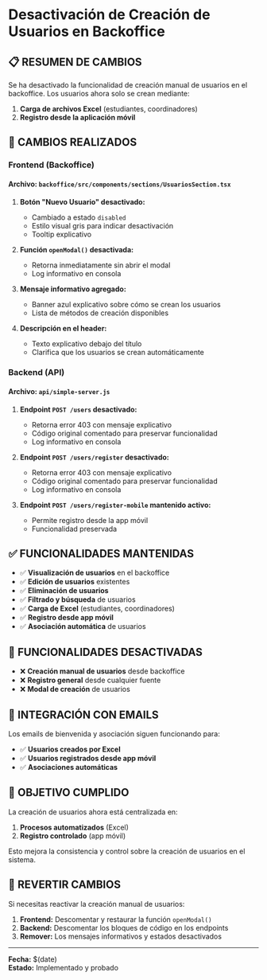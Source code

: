 # Desactivación de Creación de Usuarios en Backoffice

## 📋 **RESUMEN DE CAMBIOS**

Se ha desactivado la funcionalidad de creación manual de usuarios en el backoffice. Los usuarios ahora solo se crean mediante:

1. **Carga de archivos Excel** (estudiantes, coordinadores)
2. **Registro desde la aplicación móvil**

## 🔧 **CAMBIOS REALIZADOS**

### **Frontend (Backoffice)**

#### **Archivo: `backoffice/src/components/sections/UsuariosSection.tsx`**

1. **Botón "Nuevo Usuario" desactivado:**
   - Cambiado a estado `disabled`
   - Estilo visual gris para indicar desactivación
   - Tooltip explicativo

2. **Función `openModal()` desactivada:**
   - Retorna inmediatamente sin abrir el modal
   - Log informativo en consola

3. **Mensaje informativo agregado:**
   - Banner azul explicativo sobre cómo se crean los usuarios
   - Lista de métodos de creación disponibles

4. **Descripción en el header:**
   - Texto explicativo debajo del título
   - Clarifica que los usuarios se crean automáticamente

### **Backend (API)**

#### **Archivo: `api/simple-server.js`**

1. **Endpoint `POST /users` desactivado:**
   - Retorna error 403 con mensaje explicativo
   - Código original comentado para preservar funcionalidad
   - Log informativo en consola

2. **Endpoint `POST /users/register` desactivado:**
   - Retorna error 403 con mensaje explicativo
   - Código original comentado para preservar funcionalidad
   - Log informativo en consola

3. **Endpoint `POST /users/register-mobile` mantenido activo:**
   - Permite registro desde la app móvil
   - Funcionalidad preservada

## ✅ **FUNCIONALIDADES MANTENIDAS**

- ✅ **Visualización de usuarios** en el backoffice
- ✅ **Edición de usuarios** existentes
- ✅ **Eliminación de usuarios**
- ✅ **Filtrado y búsqueda** de usuarios
- ✅ **Carga de Excel** (estudiantes, coordinadores)
- ✅ **Registro desde app móvil**
- ✅ **Asociación automática** de usuarios

## 🚫 **FUNCIONALIDADES DESACTIVADAS**

- ❌ **Creación manual de usuarios** desde backoffice
- ❌ **Registro general** desde cualquier fuente
- ❌ **Modal de creación** de usuarios

## 📧 **INTEGRACIÓN CON EMAILS**

Los emails de bienvenida y asociación siguen funcionando para:
- ✅ **Usuarios creados por Excel**
- ✅ **Usuarios registrados desde app móvil**
- ✅ **Asociaciones automáticas**

## 🎯 **OBJETIVO CUMPLIDO**

La creación de usuarios ahora está centralizada en:
1. **Procesos automatizados** (Excel)
2. **Registro controlado** (app móvil)

Esto mejora la consistencia y control sobre la creación de usuarios en el sistema.

## 🔄 **REVERTIR CAMBIOS**

Si necesitas reactivar la creación manual de usuarios:

1. **Frontend:** Descomentar y restaurar la función `openModal()`
2. **Backend:** Descomentar los bloques de código en los endpoints
3. **Remover:** Los mensajes informativos y estados desactivados

---

**Fecha:** $(date)  
**Estado:** Implementado y probado
